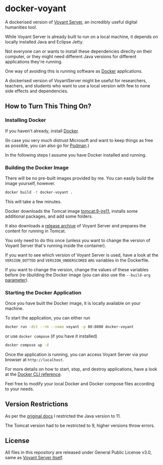 # docker-voyant

A dockerised version of [Voyant Server](https://github.com/voyanttools/VoyantServer), an incredibly useful digital humanities tool.

While Voyant Server is already built to run on a local machine, it depends on locally installed Java and Eclipse Jetty. 

Not everyone can or wants to install these dependencies direclty on their computer, or they might need different Java versions for different applications they're running. 

One way of avoiding this is running software as [Docker](https://www.docker.com/) applications.

A dockerised version of VoyantServer might be useful for researchers, teachers, and students who want to use a local version with few to none side effects and dependencies. 

## How to Turn This Thing On?

### Installing Docker

If you haven't already, install [Docker](https://docs.docker.com/get-docker/). 

(In case you very much distrust Microsoft and want to keep things as free as possible, you can also go for [Podman](https://podman.io/docs/installation).)

In the following steps I assume you have Docker installed and running.

### Building the Docker Image

There will be no pre-built images provided by me. You can easily build the image yourself, however.

```bash
docker build -t docker-voyant .
```

This will take a few minutes.

Docker downloads the Tomcat image [tomcat:9-jre11](https://hub.docker.com/layers/library/tomcat/9-jre11/images/sha256-aa33ee99685f00a3553a97e414b3d821537f73af987c411c43ccd87eb2d66753), installs some additional packages, and add some folders.

It also downloads a [release archive](https://github.com/voyanttools/VoyantServer/releases) of Voyant Server and prepares the content for running in Tomcat.

You only need to do this once (unless you want to change the version of Voyant Server that's running inside the container).

If you want to see which version of Voyant Server is used, have a look at the `VERSION_DOTTED` and `VERSION_UNDERSCORED` `ARG` variables in the Dockerfile.

If you want to change the version, change the values of these variables before (re-)building the Docker image (you can also use the `--build-arg` [parameter](https://docs.docker.com/engine/reference/builder/#arg)).


### Starting the Docker Application

Once you have built the Docker image, it is locally available on your machine.

To start the application, you can either run 

```bash
docker run -dit --rm --name voyant -p 80:8080 docker-voyant
```

or use `docker compose` (if you have it installed)

```bash
docker compose up -d
```

Once the application is running, you can access Voyant Server via your browser at `http://localhost`.

For more details on how to start, stop, and destroy applications, have a look at the [Docker CLI reference](https://docs.docker.com/engine/reference/commandline/cli/).

Feel free to modify your local Docker and Docker compose files according to your needs.

## Version Restrictions

As per the [original docs](https://github.com/voyanttools/VoyantServer#java-version) I restricted the Java version to 11. 

The Tomcat version had to be restricted to 9, higher versions throw errors.

## License

All files in this repository are released under General Public License v3.0, same as [Voyant Server itself](https://github.com/voyanttools/VoyantServer#license).
